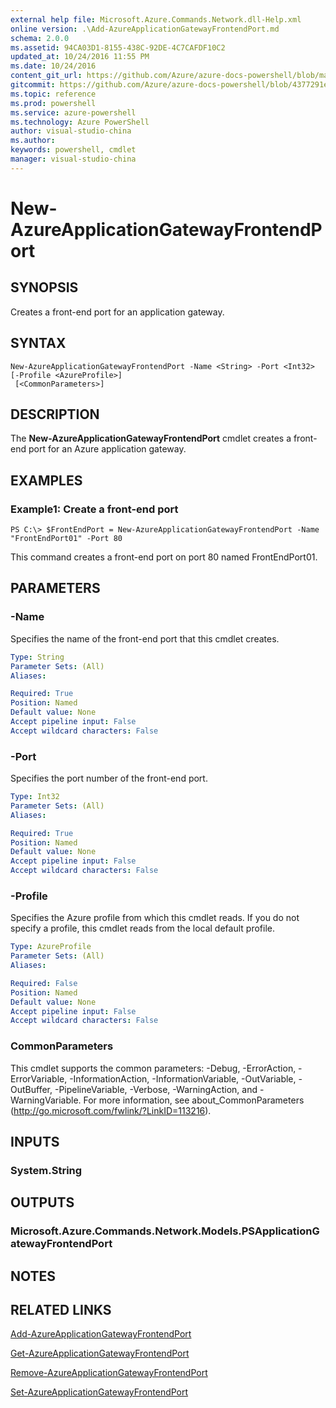 ```yaml
---
external help file: Microsoft.Azure.Commands.Network.dll-Help.xml
online version: .\Add-AzureApplicationGatewayFrontendPort.md
schema: 2.0.0
ms.assetid: 94CA03D1-8155-438C-92DE-4C7CAFDF10C2
updated_at: 10/24/2016 11:55 PM
ms.date: 10/24/2016
content_git_url: https://github.com/Azure/azure-docs-powershell/blob/master/azureps-cmdlets-docs/ResourceManager/AzureRM.Network/v0.9.8/New-AzureApplicationGatewayFrontendPort.md
gitcommit: https://github.com/Azure/azure-docs-powershell/blob/4377291ee360e58e2c1c5d644155daf6a0279055/azureps-cmdlets-docs/ResourceManager/AzureRM.Network/v0.9.8/New-AzureApplicationGatewayFrontendPort.md
ms.topic: reference
ms.prod: powershell
ms.service: azure-powershell
ms.technology: Azure PowerShell
author: visual-studio-china
ms.author: 
keywords: powershell, cmdlet
manager: visual-studio-china
---
```


# New-AzureApplicationGatewayFrontendPort

## SYNOPSIS
Creates a front-end port for an application gateway.

## SYNTAX

```
New-AzureApplicationGatewayFrontendPort -Name <String> -Port <Int32> [-Profile <AzureProfile>]
 [<CommonParameters>]
```

## DESCRIPTION
The **New-AzureApplicationGatewayFrontendPort** cmdlet creates a front-end port for an Azure application gateway.

## EXAMPLES

### Example1: Create a front-end port
```
PS C:\> $FrontEndPort = New-AzureApplicationGatewayFrontendPort -Name "FrontEndPort01" -Port 80
```

This command creates a front-end port on port 80 named FrontEndPort01.

## PARAMETERS

### -Name
Specifies the name of the front-end port that this cmdlet creates.

```yaml
Type: String
Parameter Sets: (All)
Aliases: 

Required: True
Position: Named
Default value: None
Accept pipeline input: False
Accept wildcard characters: False
```

### -Port
Specifies the port number of the front-end port.

```yaml
Type: Int32
Parameter Sets: (All)
Aliases: 

Required: True
Position: Named
Default value: None
Accept pipeline input: False
Accept wildcard characters: False
```

### -Profile
Specifies the Azure profile from which this cmdlet reads.
If you do not specify a profile, this cmdlet reads from the local default profile.

```yaml
Type: AzureProfile
Parameter Sets: (All)
Aliases: 

Required: False
Position: Named
Default value: None
Accept pipeline input: False
Accept wildcard characters: False
```

### CommonParameters
This cmdlet supports the common parameters: -Debug, -ErrorAction, -ErrorVariable, -InformationAction, -InformationVariable, -OutVariable, -OutBuffer, -PipelineVariable, -Verbose, -WarningAction, and -WarningVariable. For more information, see about_CommonParameters (http://go.microsoft.com/fwlink/?LinkID=113216).

## INPUTS

### System.String

## OUTPUTS

### Microsoft.Azure.Commands.Network.Models.PSApplicationGatewayFrontendPort

## NOTES

## RELATED LINKS

[Add-AzureApplicationGatewayFrontendPort](./Add-AzureApplicationGatewayFrontendPort.md)

[Get-AzureApplicationGatewayFrontendPort](./Get-AzureApplicationGatewayFrontendPort.md)

[Remove-AzureApplicationGatewayFrontendPort](./Remove-AzureApplicationGatewayFrontendPort.md)

[Set-AzureApplicationGatewayFrontendPort](./Set-AzureApplicationGatewayFrontendPort.md)


